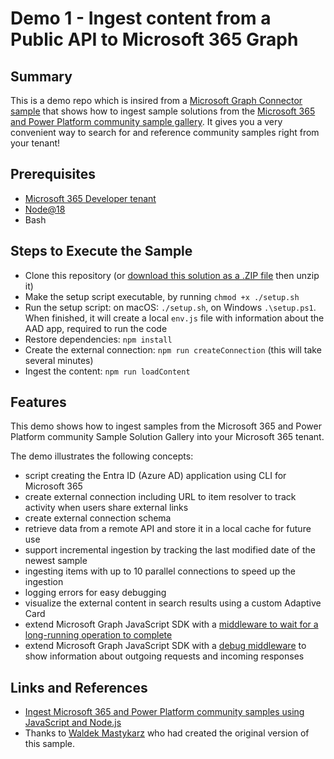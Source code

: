 # Demo 1 - Ingest content from a Public API to Microsoft 365 Graph

## Summary

This is a demo repo which is insired from a [Microsoft Graph Connector sample](https://github.com/pnp/graph-connectors-samples/tree/main/samples/nodejs-javascript-solutiongallery) that shows how to ingest sample solutions from the [Microsoft 365 and Power Platform community sample gallery](https://adoption.microsoft.com/sample-solution-gallery/?keyword=&sort-by=creationDateTime-true&page=1). It gives you a very convenient way to search for and reference community samples right from your tenant!

## Prerequisites

- [Microsoft 365 Developer tenant](https://developer.microsoft.com/microsoft-365/dev-program)
- [Node@18](https://nodejs.org)
- Bash

## Steps to Execute the Sample

- Clone this repository (or [download this solution as a .ZIP file](https://pnp.github.io/download-partial/?url=https://github.com/pnp/graph-connectors-samples/tree/main/samples/nodejs-javascript-solutiongallery) then unzip it)
- Make the setup script executable, by running `chmod +x ./setup.sh`
- Run the setup script: on macOS: `./setup.sh`, on Windows `.\setup.ps1`. When finished, it will create a local `env.js` file with information about the AAD app, required to run the code
- Restore dependencies: `npm install`
- Create the external connection: `npm run createConnection` (this will take several minutes)
- Ingest the content: `npm run loadContent`

## Features

This demo shows how to ingest samples from the Microsoft 365 and Power Platform community Sample Solution Gallery into your Microsoft 365 tenant.

The demo illustrates the following concepts:

- script creating the Entra ID (Azure AD) application using CLI for Microsoft 365
- create external connection including URL to item resolver to track activity when users share external links
- create external connection schema
- retrieve data from a remote API and store it in a local cache for future use
- support incremental ingestion by tracking the last modified date of the newest sample
- ingesting items with up to 10 parallel connections to speed up the ingestion
- logging errors for easy debugging
- visualize the external content in search results using a custom Adaptive Card
- extend Microsoft Graph JavaScript SDK with a [middleware to wait for a long-running operation to complete](https://blog.mastykarz.nl/easily-handle-long-running-operations-middleware-microsoft-graph-javascript-sdk/)
- extend Microsoft Graph JavaScript SDK with a [debug middleware](https://blog.mastykarz.nl/easily-debug-microsoft-graph-javascript-sdk-requests/) to show information about outgoing requests and incoming responses

## Links and References

- [Ingest Microsoft 365 and Power Platform community samples using JavaScript and Node.js](https://github.com/pnp/graph-connectors-samples/tree/main/samples/nodejs-javascript-solutiongallery)
- Thanks to [Waldek Mastykarz](https://github.com/waldekmastykarz) who had created the original version of this sample.
